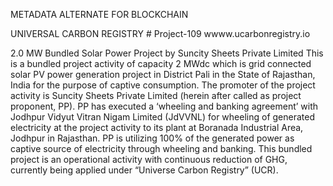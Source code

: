 METADATA ALTERNATE FOR BLOCKCHAIN

UNIVERSAL CARBON REGISTRY # Project-109 wwww.ucarbonregistry.io

2.0 MW Bundled Solar Power Project by Suncity Sheets Private Limited
This is a bundled project activity of capacity 2 MWdc which is grid connected solar PV power
generation project in District Pali in the State of Rajasthan, India for the purpose of captive
consumption. The promoter of the project activity is Suncity Sheets Private Limited (herein after
called as project proponent, PP). PP has executed a ‘wheeling and banking agreement’ with Jodhpur
Vidyut Vitran Nigam Limited (JdVVNL) for wheeling of generated electricity at the project activity
to its plant at Boranada Industrial Area, Jodhpur in Rajasthan. PP is utilizing 100% of the generated
power as captive source of electricity through wheeling and banking. This bundled project is an
operational activity with continuous reduction of GHG, currently being applied under “Universe
Carbon Registry” (UCR).
